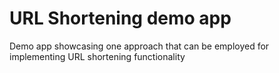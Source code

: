 # URL Shortening demo app
Demo app showcasing one approach that can be employed for implementing URL shortening functionality

